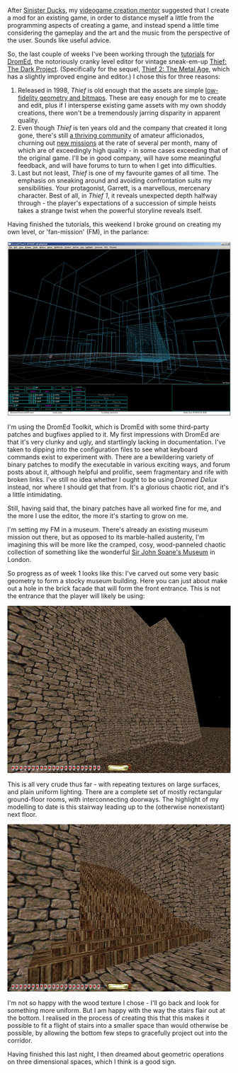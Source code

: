 <!--
.. title: Creating a Level for Thief 2
.. slug: creating-a-level-for-thief-2
.. date: 2010-01-25 13:50:26-06:00
.. tags: creative,geek,gamedev,thief,videogame,pc
-->


After [Sinister Ducks](/posts/sinister-redux), my [videogame
creation mentor](http://www.gamedevlessons.com/) suggested that I create
a mod for an existing game, in order to distance myself a little from
the programming aspects of creating a game, and instead spend a little
time considering the gameplay and the art and the music from the
perspective of the user. Sounds like useful advice.

So, the last couple of weeks I've been working through the
[tutorials](http://www.jasonotto.net/tutorials/CompleteTut.htm) for
[DromEd](http://en.wikipedia.org/wiki/DromEd), the notoriously cranky
level editor for vintage sneak-em-up [Thief: The Dark
Project](http://en.wikipedia.org/wiki/Thief:_The_Dark_Project).
(Specifically for the sequel, [Thief 2: The Metal
Age](http://en.wikipedia.org/wiki/Thief_II:_The_Metal_Age), which has a
slightly improved engine and editor.) I chose this for three reasons:

1.  Released in 1998, *Thief* is old enough that the assets are simple
    [low-fidelity geometry and
    bitmaps](http://www.mobygames.com/game/windows/thief-ii-the-metal-age/screenshots/gameShotId,7666/).
    These are easy enough for me to create and edit, plus if I
    intersperse existing game assets with my own shoddy creations, there
    won't be a tremendously jarring disparity in apparent quality.
2.  Even though *Thief* is ten years old and the company that created it
    long gone, there's still [a thriving
    community](http://www.ttlg.com/) of amateur afficionados, churning
    out [new
    missions](http://www.ttlg.com/forums/showthread.php?p=1508201) at
    the rate of several per month, many of which are of exceedingly high
    quality - in some cases exceeding that of the original game. I'll be
    in good company, will have some meaningful feedback, and will have
    forums to turn to when I get into difficulties.
3.  Last but not least, *Thief* is one of my favourite games of all
    time. The emphasis on sneaking around and avoiding confrontation
    suits my sensibilities. Your protagonist, Garrett, is a marvellous,
    mercenary character. Best of all, in *Thief 1*, it reveals
    unexpected depth halfway through - the player's expectations of a
    succession of simple heists takes a strange twist when the powerful
    storyline reveals itself.

Having finished the tutorials, this weekend I broke ground on creating
my own level, or 'fan-mission' (FM), in the parlance:

![Designing a Thief2 Level in DromEd](/files/2010/01/dromed-sm.png)

I'm using the DromEd Toolkit, which is DromEd with some third-party
patches and bugfixes applied to it. My first impressions with DromEd are
that it's very clunky and ugly, and startlingly lacking in
documentation. I've taken to dipping into the configuration files to see
what keyboard commands exist to experiment with. There are a bewildering
variety of binary patches to modify the executable in various exciting
ways, and forum posts about it, although helpful and prolific, seem
fragmentary and rife with broken links. I've still no idea whether I
ought to be using *Dromed Delux* instead, nor where I should get that
from. It's a glorious chaotic riot, and it's a little intimidating.

Still, having said that, the binary patches have all worked fine for me,
and the more I use the editor, the more it's starting to grow on me.

I'm setting my FM in a museum. There's already an existing museum
mission out there, but as opposed to its marble-halled austerity, I'm
imagining this will be more like the cramped, cosy, wood-panneled
chaotic collection of something like the wonderful [Sir John Soane's
Museum](http://www.britishtours.com/360/soane-museum.html) in London.

So progress as of week 1 looks like this: I've carved out some very
basic geometry to form a stocky museum building. Here you can just about
make out a hole in the brick facade that will form the front entrance.
This is not the entrance that the player will likely be using:

![](/files/2010/01/front-entrance.jpg)

This is all very crude thus far - with repeating textures on large
surfaces, and plain uniform lighting. There are a complete set of mostly
rectangular ground-floor rooms, with interconnecting doorways. The
highlight of my modelling to date is this stairway leading up to the
(otherwise nonexistant) next floor.

![](/files/2010/01/stairway.jpg)

I'm not so happy with the wood texture I chose - I'll go back and look
for something more uniform. But I am happy with the way the stairs flair
out at the bottom. I realised in the process of creating this that this
makes it possible to fit a flight of stairs into a smaller space than
would otherwise be possible, by allowing the bottom few steps to
gracefully project out into the corridor.

Having finished this last night, I then dreamed about geometric
operations on three dimensional spaces, which I think is a good sign.
